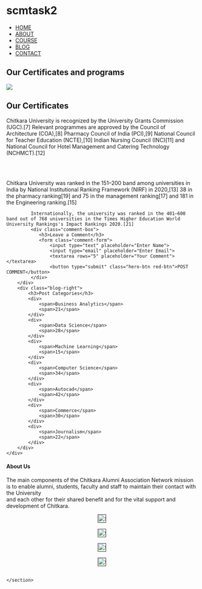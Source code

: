 # scmtask2
<!doctype html>
<html>
<head>
<meta name="viewport" content="width=device-width,intial-scale=1">
<link rel="stylesheet" href="style.css">
</head>
<body>
<section class="subb-header">
<nav>
<div class="nav-links">
<ul>
<li><a href="projectwork.html">HOME</a></li>
<li><a href="about us.html">ABOUT</a></li>
<li><a href="course.html">COURSE</a></li>
<li><a href="blog.html">BLOG</a></li>
<li><a href="contact.html">CONTACT</a></li>
</ul>
</div>
</nav> 
<h1>Our Certificates and programs </h1> 
</section>
<div class="trinity">
<section class="blog-content">
	<div class="row">
		<div class="blog-left">
			<img src="blog.png">
			<h2>Our Certificates </h2>
			<p>Chitkara University is recognized by the University Grants Commission (UGC).[7] Relevant programmes are approved by the Council of Architecture (COA),[8] Pharmacy Council of India (PCI),[9] National Council for Teacher Education (NCTE),[10] Indian Nursing Council (INC)[11] and National Council for Hotel Management and Catering Technology (NCHMCT).[12]</p><br><br>
			<p>Chitkara University was ranked in the 151–200 band among universities in India by National Institutional Ranking Framework (NIRF) in 2020,[13] 38 in the pharmacy ranking[19] and 75 in the management ranking[17] and 181 in the Engineering ranking.[15]

             Internationally, the university was ranked in the 401–600 band out of 768 universities in the Times Higher Education World University Rankings's Impact Rankings 2020.[21]
             <div class="comment-box">
             	<h3>Leave a Comment</h3>
             	<form class="comment-form">
             		<input type="text" placeholder="Enter Name">
             		<input type="email" placeholder="Enter Email">
             		<textarea rows="5" placeholder="Your Comment"></textarea>
             		<button type="submit" class="hero-btn red-btn">POST COMMENT</button>
             </div>
		</div>
		<div class="blog-right">
			<h3>Post Categories</h3>
			<div>
				<span>Business Analytics</span>
				<span>21</span>
			</div>
			<div>
				<span>Data Science</span>
				<span>28</span>
			</div>
			<div>
				<span>Machine Learning</span>
				<span>15</span>
			</div>
			<div>
				<span>Computer Science</span>
				<span>34</span>
			</div>
			<div>
				<span>Autocad</span>
				<span>42</span>
			</div>
			<div>
				<span>Commerce</span>
				<span>30</span>
			</div>
			<div>
				<span>Journalism</span>
				<span>22</span>
			</div>
		</div>
	</div>
</section>



<section class="footer">
		<h4>About Us</h4>
		<p>The main components of the Chitkara Alumni Association Network mission is to enable alumni, students, faculty and staff to maintain their contact with the University<br> and each other for their shared benefit and for the vital support and development of Chitkara.</p>
		<div class="icons">
			<pre style="text-align: center;">
<a href=""><img src="insta.png" alt="sorry ypor internet coonection is slow"width="22px"></a><br>
<a href=""><img src="facebook.png" alt="sorry your internet coonection is slow" width="22px"></a><br>
<a href=""><img src="linkedin.png" alt="sorry your internet coonection is slow"width="22px"></a><br>
<a href=""><img src="twitter.png" alt="sorry your internet coonection is slow"width="22px"></a><br>
</pre>
		</div>


	</section>
</body>
</html>
